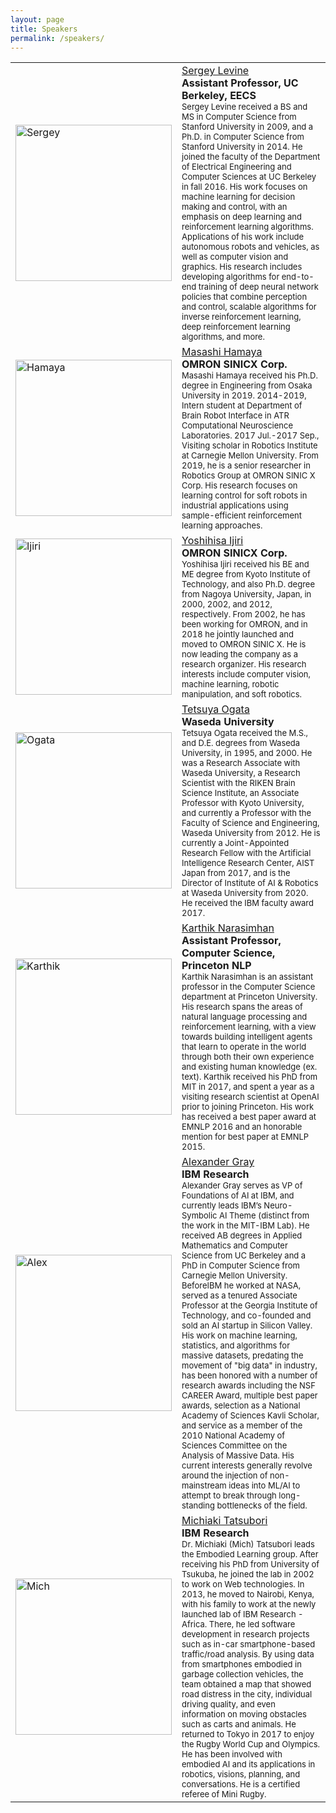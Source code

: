 ```yaml
---
layout: page
title: Speakers
permalink: /speakers/
---
```



<table >
	<tbody>
		<tr>
			<td style="width: 250px;"> <img src="https://kbrl.github.io/img/spk-sergey.jpg" alt="Sergey" width="250"/></td>
			<td> <a href="https://people.eecs.berkeley.edu/~svlevine/">Sergey Levine</a> <br> <b>Assistant Professor, UC Berkeley, EECS</b> <br> <font size="2">Sergey Levine received a BS and MS in Computer Science from Stanford University in 2009, and a Ph.D. in Computer Science from Stanford University in 2014. He joined the faculty of the Department of Electrical Engineering and Computer Sciences at UC Berkeley in fall 2016. His work focuses on machine learning for decision making and control, with an emphasis on deep learning and reinforcement learning algorithms. Applications of his work include autonomous robots and vehicles, as well as computer vision and graphics. His research includes developing algorithms for end-to-end training of deep neural network policies that combine perception and control, scalable algorithms for inverse reinforcement learning, deep reinforcement learning algorithms, and more. </font></td>
		</tr>
		<tr>
			<td style="width: 250px;"> <img src="https://kbrl.github.io/img/spk-hamaya.jpg" alt="Hamaya" width="250"/></td>
			<td> <a href="https://scholar.google.co.jp/citations?user=Khb7qw8AAAAJ&hl=ja">Masashi Hamaya</a> <br> <b>OMRON SINICX Corp.</b> <br> <font size="2"> Masashi Hamaya received his Ph.D. degree in Engineering from Osaka University in 2019. 2014-2019, Intern student at Department of Brain Robot Interface in ATR Computational Neuroscience Laboratories. 2017 Jul.-2017 Sep., Visiting scholar in Robotics Institute at Carnegie Mellon University. From 2019, he is a senior researcher in Robotics Group at OMRON SINIC X Corp. His research focuses on learning control for soft robots in industrial applications using sample-efficient reinforcement learning approaches. </font></td>
		</tr>
		<tr>
			<td style="width: 250px;"> <img src="https://kbrl.github.io/img/spk-ijiri.jpg" alt="Ijiri" width="250"/></td>
			<td> <a href="https://scholar.google.co.jp/citations?user=VVoeVYIAAAAJ&hl=ja">Yoshihisa Ijiri </a> <br> <b>OMRON SINICX Corp.</b> <br> <font size="2"> Yoshihisa Ijiri received his BE and ME degree from Kyoto Institute of Technology, and also Ph.D. degree from Nagoya University, Japan, in 2000, 2002, and 2012, respectively. From 2002, he has been working for OMRON, and in 2018 he jointly launched and moved to OMRON SINIC X. He is now leading the company as a research organizer. His research interests include computer vision, machine learning, robotic manipulation, and soft robotics. </font></td>
		</tr>
		<tr>
			<td style="width: 250px;"> <img src="https://kbrl.github.io/img/spk-ogata.jpg" alt="Ogata" width="250"/></td>
			<td> <a href="https://ogata-lab.jp/">Tetsuya Ogata</a> <br> <b>Waseda University</b> <br> <font size="2">Tetsuya Ogata received the M.S., and D.E. degrees from Waseda University, in 1995, and 2000. He was a Research Associate with Waseda University, a Research Scientist with the RIKEN Brain Science Institute, an Associate Professor with Kyoto University, and currently a Professor with the Faculty of Science and Engineering, Waseda University from 2012. He is currently a Joint-Appointed Research Fellow with the Artificial Intelligence Research Center, AIST Japan from 2017, and is the Director of Institute of AI & Robotics at Waseda University from 2020. He received the IBM faculty award 2017. </font></td>
		</tr>
		<tr>
			<td style="width: 250px;"> <img src="https://kbrl.github.io/img/spk-karthik.jpg" alt="Karthik" width="250"/></td>
			<td> <a href="https://www.cs.princeton.edu/~karthikn/">Karthik Narasimhan</a> <br> <b>Assistant Professor, Computer Science, Princeton NLP</b> <br> <font size="2">Karthik Narasimhan is an assistant professor in the Computer Science department at Princeton University. His research spans the areas of natural language processing and reinforcement learning, with a view towards building intelligent agents that learn to operate in the world through both their own experience and existing human knowledge (ex. text). Karthik received his PhD from MIT in 2017, and spent a year as a visiting research scientist at OpenAI prior to joining Princeton. His work has received a best paper award at EMNLP 2016 and an honorable mention for best paper at EMNLP 2015. </font></td>
		</tr>
		<tr>
			<td style="width: 250px;"> <img src="https://kbrl.github.io/img/spk-alex.jpg" alt="Alex" width="250"/></td>
			<td> <a href="https://www.linkedin.com/in/alexander-gray-b554b64/">Alexander Gray</a> <br> <b>IBM Research</b> <br> <font size="2">Alexander Gray serves as VP of Foundations of AI at IBM, and currently leads IBM’s Neuro-Symbolic AI Theme (distinct from the work in the MIT-IBM Lab). He received AB degrees in Applied Mathematics and Computer Science from UC Berkeley and a PhD in Computer Science from Carnegie Mellon University. BeforeIBM he worked at NASA, served as a tenured Associate Professor at the Georgia Institute of Technology, and co-founded and sold an AI startup in Silicon Valley.  His work on machine learning, statistics, and algorithms for massive datasets, predating the movement of "big data" in industry, has been honored with a number of research awards including the NSF CAREER Award, multiple best paper awards, selection as a National Academy of Sciences Kavli Scholar, and service as a member of the 2010 National Academy of Sciences Committee on the Analysis of Massive Data. His current interests generally revolve around the injection of non-mainstream ideas into ML/AI to attempt to break through long-standing bottlenecks of the field. </font></td>
		</tr>
		<tr>
			<td style="width: 250px;"> <img src="https://kbrl.github.io/img/spk-mich.jpg" alt="Mich" width="250"/></td>
			<td> <a href="https://researcher.watson.ibm.com/researcher/view.php?person=jp-MICH">Michiaki Tatsubori</a> <br> <b>IBM Research</b> <br> <font size="2"> Dr. Michiaki (Mich) Tatsubori leads the Embodied Learning group. After receiving his PhD from University of Tsukuba, he joined the lab in 2002 to work on Web technologies. In 2013, he moved to Nairobi, Kenya, with his family to work at the newly launched lab of IBM Research - Africa. There, he led software development in research projects such as in-car smartphone-based traffic/road analysis. By using data from smartphones embodied in garbage collection vehicles, the team obtained a map that showed road distress in the city, individual driving quality, and even information on moving obstacles such as carts and animals. He returned to Tokyo in 2017  to  enjoy the Rugby World Cup and Olympics. He has been involved with embodied AI and its applications in robotics, visions, planning, and conversations. He is a certified referee of Mini Rugby.</font></td>
		</tr>		
	</tbody>
</table>
